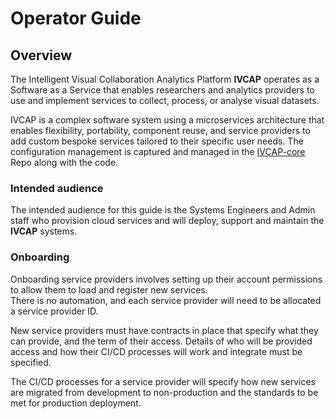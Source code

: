 # Operator Guide

## Overview

The Intelligent Visual Collaboration Analytics Platform __IVCAP__ operates as a Software as a Service that enables researchers and analytics providers to use and implement services to collect, process, or analyse visual datasets.

IVCAP is a complex software system using a microservices architecture that enables flexibility, portability, component reuse, and service providers to add custom bespoke services tailored to their specific user needs.
The configuration management is captured and managed in the [IVCAP-core](https://github.com/reinventingscience/ivcap-core) Repo along with the code.

### Intended audience

The intended audience for this guide is the Systems Engineers and Admin staff who provision cloud services and will deploy, support and maintain the __IVCAP__ systems.

### Onboarding

Onboarding service providers involves setting up their account permissions to allow them to load and register new services.  
There is no automation, and each service provider will need to be allocated a service provider ID.

New service providers must have contracts in place that specify what they can provide, and the term of their access.  Details of who will be provided access and how their CI/CD processes will work and integrate must be specified.

The CI/CD processes for a service provider will specify how new services are migrated from development to non-production and the standards to be met for production deployment.

